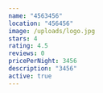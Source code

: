 ```yaml
---
name: "4563456"
location: "456456"
image: /uploads/logo.jpg
stars: 4
rating: 4.5
reviews: 0
pricePerNight: 3456
description: "3456"
active: true
---
```

